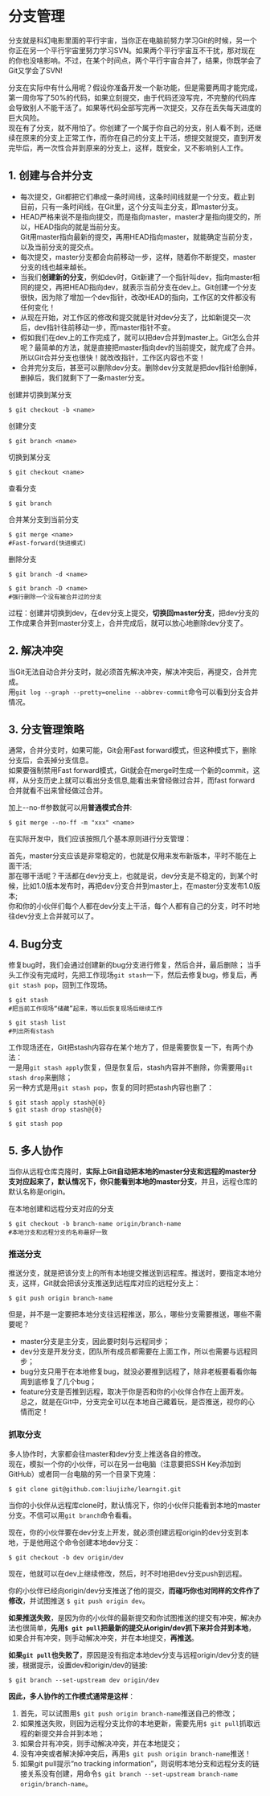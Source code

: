 # 分支管理

分支就是科幻电影里面的平行宇宙，当你正在电脑前努力学习Git的时候，另一个你正在另一个平行宇宙里努力学习SVN。如果两个平行宇宙互不干扰，那对现在的你也没啥影响。不过，在某个时间点，两个平行宇宙合并了，结果，你既学会了Git又学会了SVN!

分支在实际中有什么用呢？假设你准备开发一个新功能，但是需要两周才能完成，第一周你写了50%的代码，如果立刻提交，由于代码还没写完，不完整的代码库会导致别人不能干活了。如果等代码全部写完再一次提交，又存在丢失每天进度的巨大风险。  
现在有了分支，就不用怕了。你创建了一个属于你自己的分支，别人看不到，还继续在原来的分支上正常工作，而你在自己的分支上干活，想提交就提交，直到开发完毕后，再一次性合并到原来的分支上，这样，既安全，又不影响别人工作。

## 1. 创建与合并分支

* 每次提交，Git都把它们串成一条时间线，这条时间线就是一个分支。截止到目前，只有一条时间线，在Git里，这个分支叫主分支，即master分支。  
* HEAD严格来说不是指向提交，而是指向master，master才是指向提交的，所以，HEAD指向的就是当前分支。  
Git用master指向最新的提交，再用HEAD指向master，就能确定当前分支，以及当前分支的提交点。  
* 每次提交，master分支都会向前移动一步，这样，随着你不断提交，master分支的线也越来越长。  
* 当我们**创建新的分支**，例如dev时，Git新建了一个指针叫dev，指向master相同的提交，再把HEAD指向dev，就表示当前分支在dev上。Git创建一个分支很快，因为除了增加一个dev指针，改改HEAD的指向，工作区的文件都没有任何变化！
* 从现在开始，对工作区的修改和提交就是针对dev分支了，比如新提交一次后，dev指针往前移动一步，而master指针不变。
* 假如我们在dev上的工作完成了，就可以把dev合并到master上。Git怎么合并呢？最简单的方法，就是直接把master指向dev的当前提交，就完成了合并。所以Git合并分支也很快！就改改指针，工作区内容也不变！
* 合并完分支后，甚至可以删除dev分支。删除dev分支就是把dev指针给删掉，删掉后，我们就剩下了一条master分支。

创建并切换到某分支

	$ git checkout -b <name>

创建分支

	$ git branch <name>

切换到某分支

	$ git checkout <name>

查看分支

	$ git branch

合并某分支到当前分支

	$ git merge <name>
	#Fast-forward(快进模式)

删除分支

	$ git branch -d <name>

	$ git branch -D <name>
	#强行删除一个没有被合并过的分支

过程：创建并切换到dev，在dev分支上提交，**切换回master分支**，把dev分支的工作成果合并到master分支上，合并完成后，就可以放心地删除dev分支了。

## 2. 解决冲突

当Git无法自动合并分支时，就必须首先解决冲突，解决冲突后，再提交，合并完成。  
用`git log --graph --pretty=oneline --abbrev-commit`命令可以看到分支合并情况。

## 3. 分支管理策略

通常，合并分支时，如果可能，Git会用Fast forward模式，但这种模式下，删除分支后，会丢掉分支信息。  
如果要强制禁用Fast forward模式，Git就会在merge时生成一个新的commit，这样，从分支历史上就可以看出分支信息,能看出来曾经做过合并，而fast forward合并就看不出来曾经做过合并。
  
加上--no-ff参数就可以用**普通模式合并**:

	$ git merge --no-ff -m "xxx" <name>

在实际开发中，我们应该按照几个基本原则进行分支管理：

首先，master分支应该是非常稳定的，也就是仅用来发布新版本，平时不能在上面干活;  
那在哪干活呢？干活都在dev分支上，也就是说，dev分支是不稳定的，到某个时候，比如1.0版本发布时，再把dev分支合并到master上，在master分支发布1.0版本;  
你和你的小伙伴们每个人都在dev分支上干活，每个人都有自己的分支，时不时地往dev分支上合并就可以了。

## 4. Bug分支

修复bug时，我们会通过创建新的bug分支进行修复，然后合并，最后删除；
当手头工作没有完成时，先把工作现场`git stash`一下，然后去修复bug，修复后，再`git stash pop`，回到工作现场。

	$ git stash
	#把当前工作现场“储藏”起来，等以后恢复现场后继续工作

	$ git stash list
	#列出所有stash

工作现场还在，Git把stash内容存在某个地方了，但是需要恢复一下，有两个办法：  
一是用`git stash apply`恢复，但是恢复后，stash内容并不删除，你需要用`git stash drop`来删除；  
另一种方式是用`git stash pop`，恢复的同时把stash内容也删了：

	$ git stash apply stash@{0}
	$ git stash drop stash@{0}

	$ git stash pop


## 5. 多人协作

当你从远程仓库克隆时，**实际上Git自动把本地的master分支和远程的master分支对应起来了，默认情况下，你只能看到本地的master分支**，并且，远程仓库的默认名称是origin。

在本地创建和远程分支对应的分支

	$ git checkout -b branch-name origin/branch-name
	#本地分支和远程分支的名称最好一致

### 推送分支
推送分支，就是把该分支上的所有本地提交推送到远程库。推送时，要指定本地分支，这样，Git就会把该分支推送到远程库对应的远程分支上：

	$ git push origin branch-name

但是，并不是一定要把本地分支往远程推送，那么，哪些分支需要推送，哪些不需要呢？  
* master分支是主分支，因此要时刻与远程同步；  
* dev分支是开发分支，团队所有成员都需要在上面工作，所以也需要与远程同步；  
* bug分支只用于在本地修复bug，就没必要推到远程了，除非老板要看看你每周到底修复了几个bug；  
* feature分支是否推到远程，取决于你是否和你的小伙伴合作在上面开发。  
总之，就是在Git中，分支完全可以在本地自己藏着玩，是否推送，视你的心情而定！

### 抓取分支

多人协作时，大家都会往master和dev分支上推送各自的修改。  
现在，模拟一个你的小伙伴，可以在另一台电脑（注意要把SSH Key添加到GitHub）或者同一台电脑的另一个目录下克隆：  

	$ git clone git@github.com:liujizhe/learngit.git

当你的小伙伴从远程库clone时，默认情况下，你的小伙伴只能看到本地的master分支。不信可以用`git branch`命令看看。

现在，你的小伙伴要在dev分支上开发，就必须创建远程origin的dev分支到本地，于是他用这个命令创建本地dev分支：

	$ git checkout -b dev origin/dev

现在，他就可以在dev上继续修改，然后，时不时地把dev分支push到远程。  

你的小伙伴已经向origin/dev分支推送了他的提交，**而碰巧你也对同样的文件作了修改**，并试图推送	`$ git push origin dev`。

**如果推送失败**，是因为你的小伙伴的最新提交和你试图推送的提交有冲突，解决办法也很简单，**先用`$ git pull`把最新的提交从origin/dev抓下来并合并到本地**，如果合并有冲突，则手动解决冲突，并在本地提交，__再推送__。

**如果`git pull`也失败了**，原因是没有指定本地dev分支与远程origin/dev分支的链接，根据提示，设置dev和origin/dev的链接:

	$ git branch --set-upstream dev origin/dev

**因此，多人协作的工作模式通常是这样**：

1. 首先，可以试图用`$ git push origin branch-name`推送自己的修改；
2. 如果推送失败，则因为远程分支比你的本地更新，需要先用`$ git pull`抓取远程的新提交并合并到本地；
3. 如果合并有冲突，则手动解决冲突，并在本地提交；
4. 没有冲突或者解决掉冲突后，再用`$ git push origin branch-name`推送！
5. 如果git pull提示“no tracking information”，则说明本地分支和远程分支的链接关系没有创建，用命令`$ git branch --set-upstream branch-name origin/branch-name`。